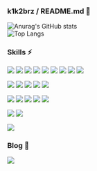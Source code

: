 ### k1k2brz / README.md 👋

![Anurag's GitHub stats](https://github-readme-stats.vercel.app/api?username=k1k2brz&show_icons=true&theme=buefy)<br />
![Top Langs](https://github-readme-stats.vercel.app/api/top-langs/?username=k1k2brz&hide=HTML,CSS,powershell&langs_count=6&layout=compact&theme=buefy)


### Skills ⚡
<img src="https://img.shields.io/badge/HTML5-E34F26?style=flat&logo=HTML5&logoColor=white" /> <img src="https://img.shields.io/badge/CSS3-1572B6?style=flat&logo=CSS3&logoColor=white" /> <img src="https://img.shields.io/badge/Javascript-F7DF1E?style=flat&logo=Javascript&logoColor=white" /> <img src="https://img.shields.io/badge/TypeScript-3178C6?style=flat&logo=TypeScript&logoColor=white" /> 
<img src="https://img.shields.io/badge/React-61DAFB?style=flat&logo=React&logoColor=white" /> <img src="https://img.shields.io/badge/Redux-764abc?style=flat&logo=Redux&logoColor=white" /> <img src="https://img.shields.io/badge/Vue-4FC08D?style=flat&logo=vuedotjs&logoColor=white" /> <img src="https://img.shields.io/badge/Vuex-3ddddd?style=flat&logo=vuedotjs&logoColor=white" /> <img src="https://img.shields.io/badge/JQuery-0769AD?style=flat&logo=JQuery&logoColor=white" /> <br />


<img src="https://img.shields.io/badge/Next.JS-000000?style=flat&logo=Next.js&logoColor=white" /> <img src="https://img.shields.io/badge/Tailwindcss-a5f3fc?style=flat&logo=Tailwindcss&logoColor=white" /> <img src="https://img.shields.io/badge/Bootstrap-7952B3?style=flat&logo=bootstrap&logoColor=white" /> <img src="https://img.shields.io/badge/StyledComponents-DB7093?style=flat&logo=styledcomponents&logoColor=white" /> <img src="https://img.shields.io/badge/Sass-CC6699?style=flat&logo=sass&logoColor=white" />


<img src="https://img.shields.io/badge/Java-ED8B00?style=flat&logo=Java&logoColor=white"> <img src="https://img.shields.io/badge/SpringBoot-6DB33F?style=flat&logo=Springboot&logoColor=white" /> <img src="https://img.shields.io/badge/Nest.js-E0234E?style=flat&logo=Nestjs&logoColor=white" /> <img src="https://img.shields.io/badge/MySQL-4479A1?style=flat&logo=MySQL&logoColor=white" /> <img src="https://img.shields.io/badge/PostgreSQL-4169E1?style=flat&logo=PostgreSQL&logoColor=white"/>


<img src="https://img.shields.io/badge/Vercel-000000?style=flat&logo=vercel&logoColor=white" /> <img src="https://img.shields.io/badge/AWS Lightsail-232F3E?style=flat&logo=amazonaws&logoColor=white" />


<img src="https://img.shields.io/badge/Git-F05032?style=flat&logo=Git&logoColor=white" />


### Blog 🌱
<a href="https://wonderfulwonder.tistory.com/" target="_blank"><img src="https://img.shields.io/badge/Tistory-000000?style=flat&logo=tistory&logoColor=white" /></a>

<!--
**k1k2brz/k1k2brz** is a ✨ _special_ ✨ repository because its `README.md` (this file) appears on your GitHub profile.

Here are some ideas to get you started:

- 🔭 I’m currently working on ...
- 🌱 I’m currently learning ...
- 👯 I’m looking to collaborate on ...
- 🤔 I’m looking for help with ...
- 💬 Ask me about ...
- 📫 How to reach me: ...
- 😄 Pronouns: ...
- ⚡ Fun fact: ...
-->
